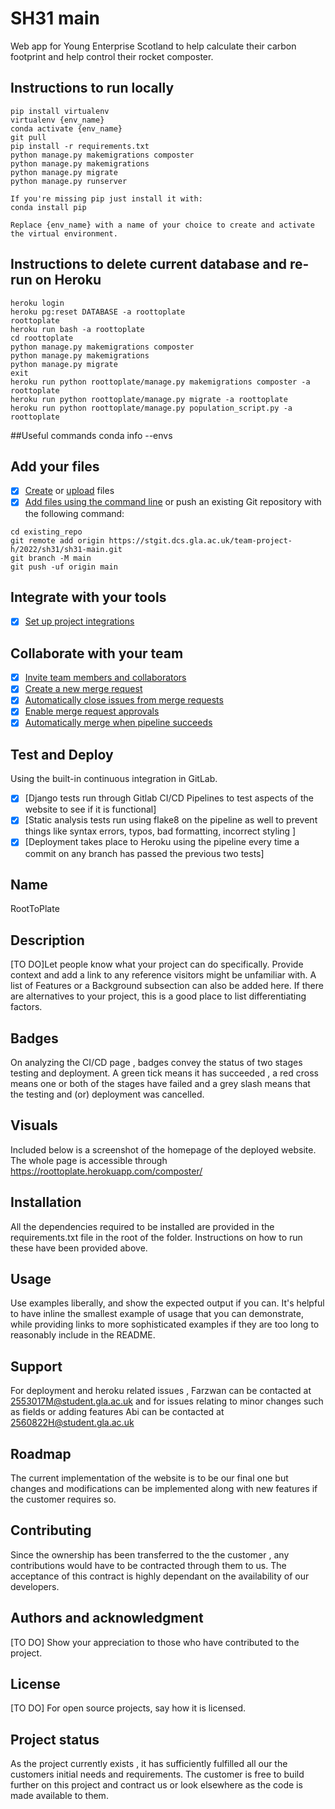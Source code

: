 # SH31 main

Web app for Young Enterprise Scotland to help calculate their carbon footprint and help control their rocket composter.

## Instructions to run locally
```
pip install virtualenv
virtualenv {env_name}
conda activate {env_name} 
git pull 
pip install -r requirements.txt
python manage.py makemigrations composter
python manage.py makemigrations
python manage.py migrate
python manage.py runserver

If you're missing pip just install it with: 
conda install pip

Replace {env_name} with a name of your choice to create and activate the virtual environment.
```

## Instructions to delete current database and re-run on Heroku
```
heroku login
heroku pg:reset DATABASE -a roottoplate
roottoplate
heroku run bash -a roottoplate
cd roottoplate
python manage.py makemigrations composter
python manage.py makemigrations
python manage.py migrate
exit
heroku run python roottoplate/manage.py makemigrations composter -a roottoplate
heroku run python roottoplate/manage.py migrate -a roottoplate
heroku run python roottoplate/manage.py population_script.py -a roottoplate
```

##Useful commands
conda info --envs 

## Add your files

- [x] [Create](https://docs.gitlab.com/ee/user/project/repository/web_editor.html#create-a-file) or [upload](https://docs.gitlab.com/ee/user/project/repository/web_editor.html#upload-a-file) files
- [x] [Add files using the command line](https://docs.gitlab.com/ee/gitlab-basics/add-file.html#add-a-file-using-the-command-line) or push an existing Git repository with the following command:

```
cd existing_repo
git remote add origin https://stgit.dcs.gla.ac.uk/team-project-h/2022/sh31/sh31-main.git
git branch -M main
git push -uf origin main
```

## Integrate with your tools

- [x] [Set up project integrations](https://stgit.dcs.gla.ac.uk/team-project-h/2022/sh31/sh31-main/-/settings/integrations)

## Collaborate with your team

- [x] [Invite team members and collaborators](https://docs.gitlab.com/ee/user/project/members/)
- [x] [Create a new merge request](https://docs.gitlab.com/ee/user/project/merge_requests/creating_merge_requests.html)
- [x] [Automatically close issues from merge requests](https://docs.gitlab.com/ee/user/project/issues/managing_issues.html#closing-issues-automatically)
- [x] [Enable merge request approvals](https://docs.gitlab.com/ee/user/project/merge_requests/approvals/)
- [x] [Automatically merge when pipeline succeeds](https://docs.gitlab.com/ee/user/project/merge_requests/merge_when_pipeline_succeeds.html)

## Test and Deploy

Using the built-in continuous integration in GitLab.

- [x] [Django tests run through Gitlab CI/CD Pipelines to test aspects of the website to see if it is functional]
- [x] [Static analysis tests run using flake8 on the pipeline as well to prevent things like syntax errors, typos, bad formatting, incorrect styling ]
- [x] [Deployment takes place to Heroku using the pipeline every time a commit on any branch has passed the previous two tests]
## Name
RootToPlate

## Description
[TO DO]Let people know what your project can do specifically. Provide context and add a link to any reference visitors might be unfamiliar with. A list of Features or a Background subsection can also be added here. If there are alternatives to your project, this is a good place to list differentiating factors.

## Badges
On analyzing the CI/CD page , badges convey the status of two stages testing and deployment. A green tick means it has succeeded , a red cross means one or both of the stages have failed and a grey slash means that the testing and (or) deployment was cancelled. 

## Visuals
Included below is a screenshot of the homepage of the deployed website. The whole page is accessible through https://roottoplate.herokuapp.com/composter/


## Installation
All the dependencies required to be installed are provided in the requirements.txt file in the root of the folder. Instructions on how to run these have been provided above.

## Usage
Use examples liberally, and show the expected output if you can. It's helpful to have inline the smallest example of usage that you can demonstrate, while providing links to more sophisticated examples if they are too long to reasonably include in the README.

## Support
For deployment and heroku related issues , Farzwan can be contacted at 2553017M@student.gla.ac.uk and for issues relating to minor changes such as fields or adding features Abi can be contacted at 2560822H@student.gla.ac.uk

## Roadmap
The current implementation of the website is to be our final one but changes and modifications can be implemented along with new features if the customer requires so.

## Contributing
Since the ownership has been transferred to the the customer , any contributions would have to be contracted through them to us. The acceptance of this contract is highly dependant on the availability of our developers. 

## Authors and acknowledgment
[TO DO] Show your appreciation to those who have contributed to the project.

## License
[TO DO] For open source projects, say how it is licensed.

## Project status
As the project currently exists , it has sufficiently fulfilled all our the customers initial needs and requirements. The customer is free to build further on this project and contract us or look elsewhere as the code is made available to them.
